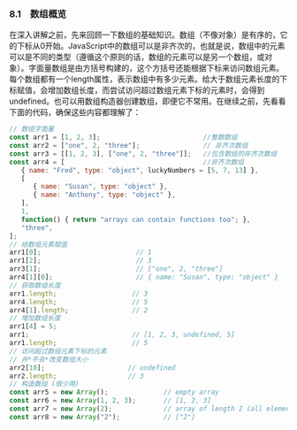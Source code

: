 ### 8.1　数组概览

在深入讲解之前，先来回顾一下数组的基础知识。数组（不像对象）是有序的，它的下标从0开始。JavaScript中的数组可以是非齐次的，也就是说，数组中的元素可以是不同的类型（遵循这个原则的话，数组的元素可以是另一个数组，或对象）。字面量数组是由方括号构建的，这个方括号还能根据下标来访问数组元素。每个数组都有一个length属性，表示数组中有多少元素。给大于数组元素长度的下标赋值，会增加数组长度，而尝试访问超过数组元素下标的元素时，会得到undefined。也可以用数组构造器创建数组，即便它不常用。在继续之前，先看看下面的代码，确保这些内容都理解了：

```javascript
// 数组字面量
const arr1 = [1, 2, 3];                          //整数数组
const arr2 = ["one", 2, "three"];                // 非齐次数组
const arr3 = [[1, 2, 3], ["one", 2, "three"]];   //包含数组的非齐次数组
const arr4 = [                                   //非齐次数组
   { name: "Fred", type: "object", luckyNumbers = [5, 7, 13] },
   [
      { name: "Susan", type: "object" },
      { name: "Anthony", type: "object" },
   ],
   1, 
   function() { return "arrays can contain functions too"; },
   "three", 
];
// 给数组元素赋值
arr1[0];                        // 1
arr1[2];                        // 3
arr3[1];                        // ["one", 2, "three"]
arr4[1][0];                     // { name: "Susan", type: "object" }
// 获取数组长度
arr1.length;                   // 3
arr4.length;                   // 5
arr4[1].length;                // 2
// 增加数组长度
arr1[4] = 5;
arr1;                          // [1, 2, 3, undefined, 5]
arr1.length;                   // 5
// 访问超过数组元素下标的元素
// 并*不会*改变数组大小
arr2[10];                     // undefined
arr2.length;                  // 3
// 构造数组 (很少用)
const arr5 = new Array();              // empty array
const arr6 = new Array(1, 2, 3);       // [1, 2, 3]
const arr7 = new Array(2);             // array of length 2 (all elements undefined)
const arr8 = new Array("2");           // ["2"]
```

